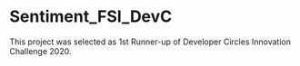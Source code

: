 # Sentiment_FSI_DevC
 This project was selected as 1st Runner-up of Developer Circles Innovation Challenge 2020.
